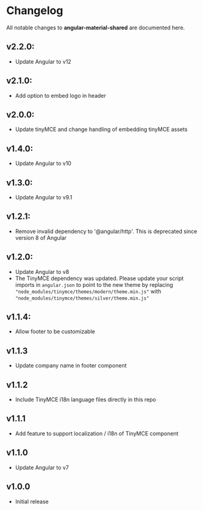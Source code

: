 # Changelog

All notable changes to **angular-material-shared** are documented here.

## v2.2.0:
- Update Angular to v12

## v2.1.0:
- Add option to embed logo in header

## v2.0.0:
- Update tinyMCE and change handling of embedding tinyMCE assets

## v1.4.0:
- Update Angular to v10

## v1.3.0:
- Update Angular to v9.1

## v1.2.1:
- Remove invalid dependency to '@angular/http'. This is deprecated since version 8 of Angular

## v1.2.0:
- Update Angular to v8
- The TinyMCE dependency was updated. Please update your script imports in `angular.json` to point to the new theme by replacing `"node_modules/tinymce/themes/modern/theme.min.js"` with `"node_modules/tinymce/themes/silver/theme.min.js"`

## v1.1.4:
- Allow footer to be customizable

## v1.1.3
- Update company name in footer component

## v1.1.2
- Include TinyMCE i18n language files directly in this repo

## v1.1.1
- Add feature to support localization / i18n of TinyMCE component

## v1.1.0
- Update Angular to v7

## v1.0.0
- Initial release
